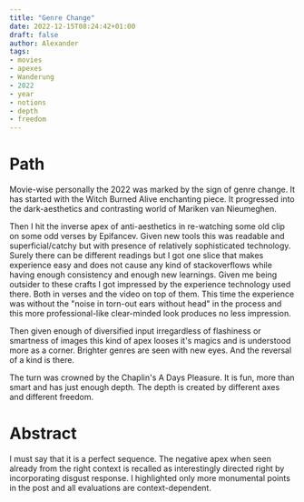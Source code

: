 ```yaml
---
title: "Genre Change"
date: 2022-12-15T08:24:42+01:00
draft: false
author: Alexander
tags:
- movies
- apexes
- Wanderung
- 2022
- year
- notions
- depth
- freedom
---
```


# Path

Movie-wise personally the 2022 was marked by the sign of genre change.
It has started with the Witch Burned Alive enchanting piece.
It progressed into the dark-aesthetics and contrasting world of Mariken van Nieumeghen.

Then I hit the inverse apex of anti-aesthetics in re-watching some old clip on some odd verses by Epifancev.
Given new tools this was readable and superficial/catchy but with presence of relatively sophisticated technology.
Surely there can be different readings but I got one slice that makes experience easy and does not cause any kind of stackoverflows while having enough consistency and enough new learnings.
Given me being outsider to these crafts I got impressed by the experience technology used there.
Both in verses and the video on top of them.
This time the experience was without the "noise in torn-out ears without head" in the process
and this more professional-like clear-minded look produces no less impression.

Then given enough of diversified input irregardless of flashiness or smartness of images this
kind of apex looses it's magics and is understood more as a corner.
Brighter genres are seen with new eyes.
And the reversal of a kind is there.

The turn was crowned by the Chaplin's A Days Pleasure.
It is fun, more than smart and has just enough depth.
The depth is created by different axes and different freedom.

# Abstract

I must say that it is a perfect sequence.
The negative apex when seen already from the right context is recalled as interestingly directed right
by incorporating disgust response.
I highlighted only more monumental points in the post and all evaluations are context-dependent.
